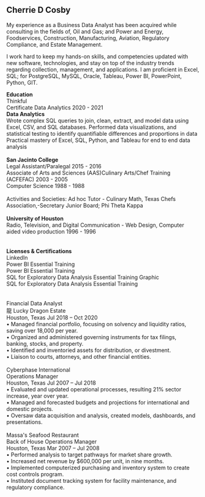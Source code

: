 ## Cherrie D Cosby<br>

My experience as a Business Data Analyst has been acquired while consulting in the fields of, Oil and Gas; and Power and Energy, Foodservices, Construction, Manufacturing, Aviation, Regulatory Compliance, and Estate Management.

I work hard to keep my hands-on skills, and competencies updated with new software, technologies, and stay on top of the industry trends regarding collection, management, and applications. I am proficient in Excel, SQL; for PostgreSQL, MySQL, Oracle, Tableau, Power BI, PowerPoint, Python, GIT.

**Education**<br>
Thinkful <br>
Certificate Data Analytics 2020 - 2021<br>
**Data Analytics**<br>
Wrote complex SQL queries to join, clean, extract, and model data using Excel, CSV, and SQL databases. Performed data visualizations, and statistical testing to identify quantifiable differences and proportions in data Practical mastery of Excel, SQL, Python, and Tableau for end to end data analysis<br>
<br>
**San Jacinto College**<br>
Legal Assistant/Paralegal 2015 - 2016<br>
Associate of Arts and Sciences (AAS)Culinary Arts/Chef Training (ACFEFAC) 2003 - 2005<br>
Computer Science 1988 - 1988<br>
<br>
Activities and Societies: Ad hoc Tutor - Culinary Math, Texas Chefs Association,-Secretary Junior Board; Phi Theta Kappa
<br>
<br>
**University of Houston**<br>
Radio, Television, and Digital Communication - Web Design, Computer aided video production 1996 - 1996<br>
<br>
<br>
**Licenses & Certifications**<br>
LinkedIn<br>
Power BI Essential Training <br>
Power BI Essential Training<br>
SQL for Exploratory Data Analysis Essential Training Graphic <br>
SQL for Exploratory Data Analysis Essential Training <br>
 <br>
  <br>
Financial Data Analyst <br>
龍 Lucky Dragon Estate<br>
Houston, Texas Jul 2018 – Oct 2020<br>
• Managed financial portfolio, focusing on solvency and liquidity ratios, saving over 18,000 per year. <br>
• Organized and administered governing instruments for tax filings, banking, stocks, and property. <br>
• Identified and inventoried assets for distribution, or divestment. <br>
• Liaison to courts, attorneys, and other financial entities. <br>
 <br>
Cyberphase International <br>
Operations Manager <br>
Houston, Texas                                                                  Jul 2007 – Jul 2018 <br>
• Evaluated and updated operational processes, resulting 21% sector increase, year over year. <br>
• Managed and forecasted budgets and projections for international and domestic projects. <br>
• Oversaw data acquisition and analysis, created models, dashboards, and presentations. <br>
 <br>
Massa's Seafood Restaurant <br>
Back of House Operations Manager <br>
Houston, Texas                                                                  Mar 2007 – Jul 2008 <br>
• Performed analysis to target pathways for market share growth. <br>
• Increased net revenue by $600,000 per unit, in nine months. <br>
• Implemented computerized purchasing and inventory system to create cost controls program. <br>
• Instituted document tracking system for facility maintenance, and regulatory compliance. <br>
 <br>
